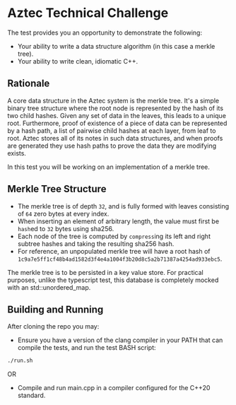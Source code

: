# Aztec Technical Challenge

The test provides you an opportunity to demonstrate the following:

- Your ability to write a data structure algorithm (in this case a merkle tree).
- Your ability to write clean, idiomatic C++.

## Rationale

A core data structure in the Aztec system is the merkle tree. It's a simple binary tree structure where the root node is represented by the hash of its two child hashes. Given any set of data in the leaves, this leads to a unique root. Furthermore, proof of existence of a piece of data can be represented by a hash path, a list of pairwise child hashes at each layer, from leaf to root. Aztec stores all of its notes in such data structures, and when proofs are generated they use hash paths to prove the data they are modifying exists.

In this test you will be working on an implementation of a merkle tree.

## Merkle Tree Structure

- The merkle tree is of depth `32`, and is fully formed with leaves consisting of `64` zero bytes at every index.
- When inserting an element of arbitrary length, the value must first be `hash`ed to `32` bytes using sha256.
- Each node of the tree is computed by `compress`ing its left and right subtree hashes and taking the resulting sha256 hash.
- For reference, an unpopulated merkle tree will have a root hash of `1c9a7e5ff1cf48b4ad1582d3f4e4a1004f3b20d8c5a2b71387a4254ad933ebc5`.

The merkle tree is to be persisted in a key value store. For practical purposes, unlike the typescript test, this database is completely mocked with an std::unordered_map.

## Building and Running

After cloning the repo you may:

- Ensure you have a version of the clang compiler in your PATH that can compile the tests, and run the test BASH script:
```bash
./run.sh
```
OR
- Compile and run main.cpp in a compiler configured for the C++20 standard.
